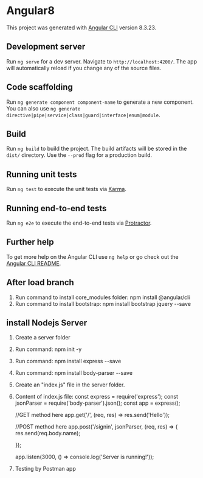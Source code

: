 # Angular8

This project was generated with [Angular CLI](https://github.com/angular/angular-cli) version 8.3.23.

## Development server

Run `ng serve` for a dev server. Navigate to `http://localhost:4200/`. The app will automatically reload if you change any of the source files.

## Code scaffolding

Run `ng generate component component-name` to generate a new component. You can also use `ng generate directive|pipe|service|class|guard|interface|enum|module`.

## Build

Run `ng build` to build the project. The build artifacts will be stored in the `dist/` directory. Use the `--prod` flag for a production build.

## Running unit tests

Run `ng test` to execute the unit tests via [Karma](https://karma-runner.github.io).

## Running end-to-end tests

Run `ng e2e` to execute the end-to-end tests via [Protractor](http://www.protractortest.org/).

## Further help

To get more help on the Angular CLI use `ng help` or go check out the [Angular CLI README](https://github.com/angular/angular-cli/blob/master/README.md).

## After load branch

1. Run command to install core_modules folder: npm install @angular/cli
2. Run command to install bootstrap: npm install bootstrap jquery --save

## install Nodejs Server
1. Create a server folder
2. Run command: npm init -y
3. Run command: npm install express --save
4. Run command: npm install body-parser --save
5. Create an "index.js" file in the server folder.
6. Content of index.js file:
    const express = require('express');
    const jsonParser = require('body-parser').json();
    const app = express();

    //GET method here
    app.get('/', (req, res) => res.send('Hello'));

    //POST method here
    app.post('/signin', jsonParser, (req, res) => {
      res.send(req.body.name);

    });

    app.listen(3000, () => console.log('Server is running!'));

7. Testing by Postman app
